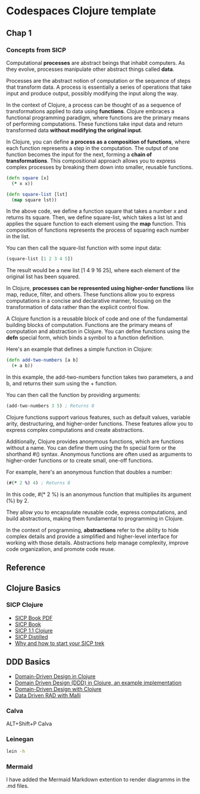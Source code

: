 # Codespaces Clojure template

## Chap 1

### Concepts from SICP

Computational **processes** are abstract beings that inhabit computers. As they evolve, processes manipulate other abstract things called **data**.

Processes are the abstract notion of computation or the sequence of steps that transform data. A process is essentially a series of operations that take input and produce output, possibly modifying the input along the way.

In the context of Clojure, a process can be thought of as a sequence of transformations applied to data using **functions**. Clojure embraces a functional programming paradigm, where functions are the primary means of performing computations. These functions take input data and return transformed data **without modifying the original input**.

In Clojure, you can define **a process as a composition of functions**, where each function represents a step in the computation. The output of one function becomes the input for the next, forming a **chain of transformations**. This compositional approach allows you to express complex processes by breaking them down into smaller, reusable functions.

```clojure
(defn square [x]
  (* x x))

(defn square-list [lst]
  (map square lst))
```

In the above code, we define a function square that takes a number x and returns its square. Then, we define square-list, which takes a list lst and applies the square function to each element using the **map** function. This composition of functions represents the process of squaring each number in the list.

You can then call the square-list function with some input data:

```clojure
(square-list [1 2 3 4 5])
```

The result would be a new list [1 4 9 16 25], where each element of the original list has been squared.

In Clojure, **processes can be represented using higher-order functions** like map, reduce, filter, and others. These functions allow you to express computations in a concise and declarative manner, focusing on the transformation of data rather than the explicit control flow.

A Clojure function is a reusable block of code and one of the fundamental building blocks of computation. Functions are the primary means of computation and abstraction in Clojure. You can define functions using the **defn** special form, which binds a symbol to a function definition.

Here's an example that defines a simple function in Clojure:

```clojure
(defn add-two-numbers [a b]
  (+ a b))
```

In this example, the add-two-numbers function takes two parameters, a and b, and returns their sum using the + function.

You can then call the function by providing arguments:

```clojure
(add-two-numbers 3 5) ; Returns 8
```

Clojure functions support various features, such as default values, variable arity, destructuring, and higher-order functions. These features allow you to express complex computations and create abstractions.

Additionally, Clojure provides anonymous functions, which are functions without a name. You can define them using the fn special form or the shorthand #() syntax. Anonymous functions are often used as arguments to higher-order functions or to create small, one-off functions.

For example, here's an anonymous function that doubles a number:

```clojure
(#(* 2 %) 4) ; Returns 8
```

In this code, #(* 2 %) is an anonymous function that multiplies its argument (%) by 2.

They allow you to encapsulate reusable code, express computations, and build abstractions, making them fundamental to programming in Clojure.

In the context of programming, **abstractions** refer to the ability to hide complex details and provide a simplified and higher-level interface for working with those details. Abstractions help manage complexity, improve code organization, and promote code reuse.




## Reference

## Clojure Basics

### SICP Clojure

* [SICP Book PDF](https://web.mit.edu/6.001/6.037/sicp.pdf)
* [SICP Book](https://lfe.io/books/sicp/ch1/building-abstractions-with-functions.html)
* [SICP 1.1 Clojure](https://bernhardwenzel.com/articles/sicp-chapter-1-1-in-clojure/)
* [SICP Distilled](https://www.sicpdistilled.com/)
* [Why and how to start your SICP trek](https://archive.is/uTOol#selection-839.0-880.0)

## DDD Basics

* [Domain-Driven Design in Clojure](https://www.fbeyer.com/posts/clojure-ddd/)
* [Domain Driven Design (DDD) in Clojure, an example implementation](https://clojureverse.org/t/domain-driven-design-ddd-in-clojure-an-example-implementation/8802/5)
* [Domain-Driven Design with Clojure](https://www.infoq.com/presentations/DDD-Clojure/)
* [Data Driven RAD with Malli](https://www.youtube.com/watch?v=ww9yR_rbgQs)


### Calva

ALT+Shift+P Calva

### Leinegan

```bash
lein -h
```

### Mermaid

I have added the Mermaid Markdown extention to render diagramms in the .md files.


